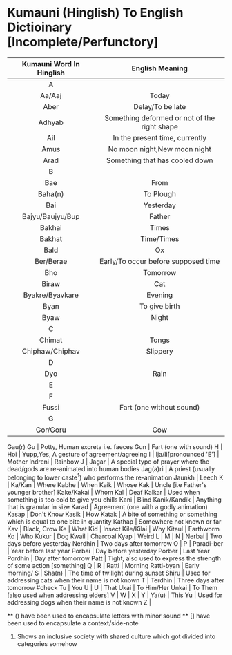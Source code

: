 # Kumauni (Hinglish) To English Dictioinary [Incomplete/Perfunctory]

Kumauni Word In Hinglish | English Meaning
:---: | :---:
A | 
Aa/Aaj | Today 
Aber | Delay/To be late
Adhyab | Something deformed or not of the right shape
Ail | In the present time, currently
Amus | No moon night,New moon night
Arad | Something that has cooled down
B | 
Bae | From
Baha(n) | To Plough
Bai | Yesterday
Bajyu/Baujyu/Bup | Father
Bakhai | Times
Bakhat | Time/Times
Bald | Ox
Ber/Berae | Early/To occur before supposed time
Bho | Tomorrow
Biraw | Cat
Byakre/Byavkare | Evening
Byan | To give birth
Byaw | Night
C | 
Chimat | Tongs
Chiphaw/Chiphav | Slippery
D | 
Dyo | Rain
E | 
F | 
Fussi | Fart (one without sound)
G |
Gor/Goru | Cow
Gau(r)
Gu | Potty, Human excreta i.e. faeces
Gun | Fart (one with sound)
H |
Hoi | Yupp,Yes, A gesture of agreement/agreeing
I | 
Ija/Ii[pronounced 'E'] | Mother
Indreni | Rainbow
J |
Jagar | A special type of prayer where the dead/gods are re-animated into human bodies
Jag(a)ri | A priest (usually belonging to lower caste<sup>1</sup>) who performs the re-animation
Jaunkh | Leech
K | 
Ka/Kan | Where
Kabhe | When
Kaik | Whose
Kak | Uncle [i.e Father's younger brother]
Kake/Kakai | Whom
Kal | Deaf
Kalkar | Used when something is too cold to give you chills
Kani | Blind
Kanik/Kandik | Anything that is granular in size
Karad | Agreement (one with a godly animation)
Kasap | Don't Know
Kasik | How
Katak | A bite of something or something which is equal to one bite in quantity
Kathap | Somewhere not known or far
Kav | Black, Crow
Ke | What
Kid | Insect
Kile/Kilai | Why
Kitaul | Earthworm
Ko | Who
Kukur | Dog
Kwail | Charcoal
Kyap | Weird
L |
M | 
N | 
Nerbai | Two days before yesterday
Nerdhin | Two days after tomorrow
O | 
P | 
Paradi-ber | Year before last year
Porbai | Day before yesterday
Porber | Last Year
Pordhin | Day after tomorrow
Patt | Tight, also used to express the strength of some action [something]
Q | 
R | 
Ratti | Morning
Ratti-byan | Early morning/
S | 
Sha(n) | The time of twilight during sunset 
Shiru | Used for addressing cats when their name is not known
T | 
Terdhin | Three days after tomorrow #check
Tu | You
U | 
U | That
Ukai | To Him/Her
Unkai | To Them [also used when addressing elders]
V | 
W | 
X | 
Y | 
Ya(u) | This 
Yu | Used for addressing dogs when their name is not known
Z |

** () have been used to encapsulate letters with minor sound
** [] have been used to encapsulate a context/side-note
1. Shows an inclusive society with shared culture which got divided into categories somehow
